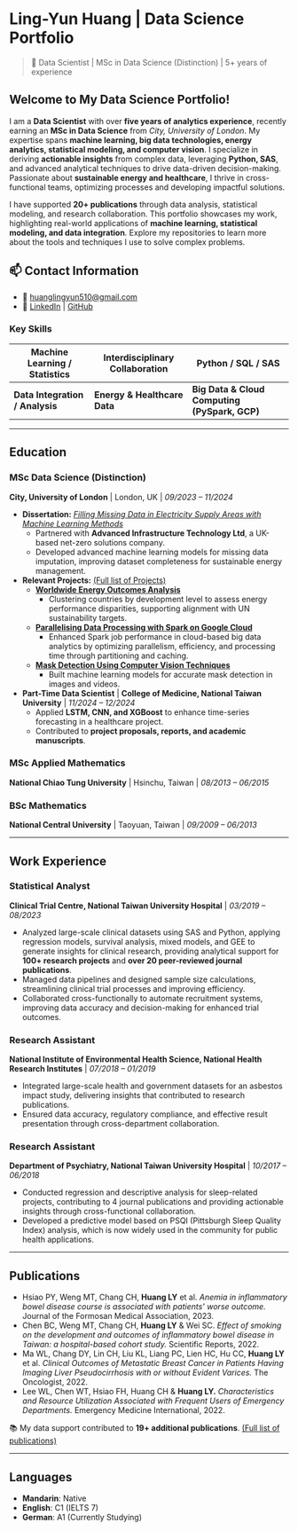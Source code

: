 # Ling-Yun Huang | Data Science Portfolio

> 📍 Data Scientist | MSc in Data Science (Distinction) | 5+ years of experience  

## **Welcome to My Data Science Portfolio!**

I am a **Data Scientist** with over **five years of analytics experience**, recently earning an **MSc in Data Science** from *City, University of London*. My expertise spans **machine learning, big data technologies, energy analytics, statistical modeling, and computer vision**. I specialize in deriving **actionable insights** from complex data, leveraging **Python, SAS**, and advanced analytical techniques to drive data-driven decision-making. Passionate about **sustainable energy and healthcare**, I thrive in cross-functional teams, optimizing processes and developing impactful solutions.

I have supported **20+ publications** through data analysis, statistical modeling, and research collaboration. This portfolio showcases my work, highlighting real-world applications of **machine learning, statistical modeling, and data integration**. Explore my repositories to learn more about the tools and techniques I use to solve complex problems.

## **📫 Contact Information**

- 📧 huanglingyun510@gmail.com
- 🔗 [LinkedIn](https://www.linkedin.com/in/ling-yun-huang-5a6a56206/) | [GitHub](https://github.com/Ling-Yun-Huang)

### **Key Skills**

| **Machine Learning / Statistics** | **Interdisciplinary Collaboration** | **Python / SQL / SAS** |
|-----------------------------------|-------------------------------------|------------------------------|
| **Data Integration / Analysis**   | **Energy & Healthcare Data**        | **Big Data & Cloud Computing (PySpark, GCP)**  |

---

## **Education**
### **MSc Data Science (Distinction)**
**City, University of London** | London, UK | *09/2023 – 11/2024*  
- **Dissertation:** [*Filling Missing Data in Electricity Supply Areas with Machine Learning Methods*](https://github.com/Ling-Yun-Huang/filling-missing-data-electricity-ml)  
  - Partnered with **Advanced Infrastructure Technology Ltd**, a UK-based net-zero solutions company.  
  - Developed advanced machine learning models for missing data imputation, improving dataset completeness for sustainable energy management.  
- **Relevant Projects:** [(Full list of Projects)](https://github.com/Ling-Yun-Huang/Ling-Yun-Huang/blob/main/PROJECTS.md)
  - **[Worldwide Energy Outcomes Analysis](https://github.com/Ling-Yun-Huang/worldwide-energy-outcomes-visual-analytics)**
    - Clustering countries by development level to assess energy performance disparities, supporting alignment with UN sustainability targets.
  - **[Parallelising Data Processing with Spark on Google Cloud](https://github.com/Ling-Yun-Huang/spark-gcp-data-optimization)**
    - Enhanced Spark job performance in cloud-based big data analytics by optimizing parallelism, efficiency, and processing time through partitioning and caching. 
  - **[Mask Detection Using Computer Vision Techniques](https://github.com/Ling-Yun-Huang/mask-detection-cv)**
    - Built machine learning models for accurate mask detection in images and videos.
- **Part-Time Data Scientist** | **College of Medicine, National Taiwan University** | *11/2024 – 12/2024*  
  - Applied **LSTM, CNN, and XGBoost** to enhance time-series forecasting in a healthcare project.  
  - Contributed to **project proposals, reports, and academic manuscripts**.

### **MSc Applied Mathematics**
**National Chiao Tung University** | Hsinchu, Taiwan | *08/2013 – 06/2015*

### **BSc Mathematics**
**National Central University** | Taoyuan, Taiwan | *09/2009 – 06/2013*

---

## **Work Experience**
### **Statistical Analyst**  
**Clinical Trial Centre, National Taiwan University Hospital** | *03/2019 – 08/2023*  
- Analyzed large-scale clinical datasets using SAS and Python, applying regression models, survival analysis, mixed models, and GEE to generate insights for clinical research, providing analytical support for **100+ research projects** and **over 20 peer-reviewed journal publications**.
- Managed data pipelines and designed sample size calculations, streamlining clinical trial processes and improving efficiency.
- Collaborated cross-functionally to automate recruitment systems, improving data accuracy and decision-making for enhanced trial outcomes.

### **Research Assistant**  
**National Institute of Environmental Health Science, National Health Research Institutes** | *07/2018 – 01/2019*  
- Integrated large-scale health and government datasets for an asbestos impact study, delivering insights that contributed to research publications.
- Ensured data accuracy, regulatory compliance, and effective result presentation through cross-department collaboration.

### **Research Assistant**  
**Department of Psychiatry, National Taiwan University Hospital** | *10/2017 – 06/2018*  
- Conducted regression and descriptive analysis for sleep-related projects, contributing to 4 journal publications and providing actionable insights through cross-functional collaboration.
- Developed a predictive model based on PSQI (Pittsburgh Sleep Quality Index) analysis, which is now widely used in the community for public health applications.

---

## **Publications**  

- Hsiao PY, Weng MT, Chang CH, **Huang LY** et al. *Anemia in inflammatory bowel disease course is associated with patients' worse outcome.* Journal of the Formosan Medical Association, 2023.  
- Chen BC, Weng MT, Chang CH, **Huang LY** & Wei SC. *Effect of smoking on the development and outcomes of inflammatory bowel disease in Taiwan: a hospital-based cohort study.* Scientific Reports, 2022.  
- Ma WL, Chang DY, Lin CH, Liu KL, Liang PC, Lien HC, Hu CC, **Huang LY** et al. *Clinical Outcomes of Metastatic Breast Cancer in Patients Having Imaging Liver Pseudocirrhosis with or without Evident Varices.* The Oncologist, 2022.  
- Lee WL, Chen WT, Hsiao FH, Huang CH & **Huang LY.** *Characteristics and Resource Utilization Associated with Frequent Users of Emergency Departments.* Emergency Medicine International, 2022.  

📚 My data support contributed to **19+ additional publications**. [(Full list of publications)](https://github.com/Ling-Yun-Huang/Ling-Yun-Huang/blob/main/PUBLICATIONS.md)

---

## **Languages**
- **Mandarin**: Native  
- **English**: C1 (IELTS 7)  
- **German**: A1 (Currently Studying)  

